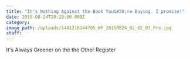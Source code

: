 ```yaml
---
title: "It's Nothing Against the Book You&#39;re Buying. I promise!"
date: 2015-08-24T20:29:00.000Z
category:
image_path: /uploads/1441216144705_WP_20150824_02_02_07_Pro.jpg
staff:
---
```

It's Always Greener on the the Other Register
